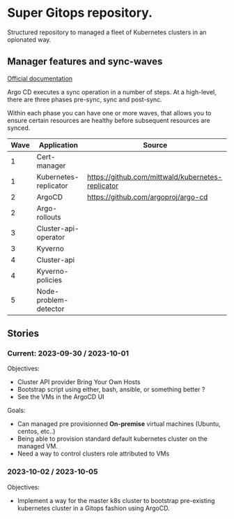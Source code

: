 # Super Gitops repository.

Structured repository to managed a fleet of Kubernetes clusters in an opionated way.

## Manager features and sync-waves

[Official documentation](https://argo-cd.readthedocs.io/en/stable/user-guide/sync-waves/)

Argo CD executes a sync operation in a number of steps. At a high-level, there are three phases pre-sync, sync and post-sync.

Within each phase you can have one or more waves, that allows you to ensure certain resources are healthy before subsequent resources are synced.

| Wave | Application           | Source                                            |
| ---- | --------------------- | ------------------------------------------------- |
| 1    | Cert-manager          |                                                   |
| 1    | Kubernetes-replicator | https://github.com/mittwald/kubernetes-replicator |
| 2    | ArgoCD                | https://github.com/argoproj/argo-cd               |
| 2    | Argo-rollouts         |                                                   |
| 3    | Cluster-api-operator  |                                                   |
| 3    | Kyverno               |                                                   |
| 4    | Cluster-api           |                                                   |
| 4    | Kyverno-policies      |                                                   |
| 5    | Node-problem-detector |                                                   |

## Stories

### Current: 2023-09-30 / 2023-10-01

Objectives:

- Cluster API provider Bring Your Own Hosts
- Bootstrap script using either, bash, ansible, or something better ?
- See the VMs in the ArgoCD UI

Goals:

- Can managed pre provisionned **On-premise** virtual machines (Ubuntu, centos, etc..)
- Being able to provision standard default kubernetes cluster on the managed VM.
- Need a way to control clusters role attributed to VMs

### 2023-10-02 / 2023-10-05

Objectives:

- Implement a way for the master k8s cluster to bootstrap pre-existing kubernetes cluster in a Gitops fashion using ArgoCD.
